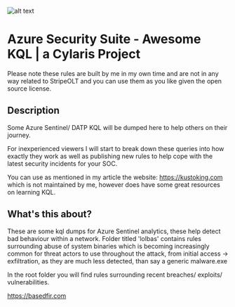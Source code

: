 ![alt text](https://static.wixstatic.com/media/fa2da5_a22354e11ada4292a79e0f8c2289b31b~mv2.png/v1/fill/w_243,h_113,al_c,q_85,usm_0.66_1.00_0.01/Monochrome%20on%20Transparent_edited.webp)

# Azure Security Suite - Awesome KQL | a Cylaris Project

Please note these rules are built by me in my own time and are not in any way related to StripeOLT and you can use them as you like given the open source license.

## Description
Some Azure Sentinel/ DATP KQL will be dumped here to help others on their journey. 

For inexperienced viewers I will start to break down these queries into how exactly they work as well as publishing new rules to help cope with the latest security incidents for your SOC.

You can use as mentioned in my article the website: https://kustoking.com which is not maintained by me, however does have some great resources on learning KQL.

## What's this about?
These are some kql dumps for Azure Sentinel analytics, these help detect bad behaviour within a network. Folder titled 'lolbas' contains rules surrounding abuse of system binaries which is becoming increasingly common for threat actors to use throughout the attack, from initial access -> exfiltration, as they are much less detected, than say a generic malware.exe 

In the root folder you will find rules surrounding recent breaches/ exploits/ vulnerabilities. 

https://basedfir.com
